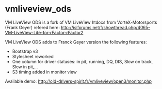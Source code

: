 # vmliveview_ods

VM LiveView ODS is a fork of VM LiveView htdocs from VorteX-Motorsports (Frank Geyer) refered here:
http://isiforums.net/f/showthread.php/4065-VM-LiveView-Lite-for-rFactor-rFactor2

VM LiveView ODS adds to Franck Geyer version the following features:
- Bootstrap v3
- Stylesheet reworked
- One column for driver statuses: in pit, running, DQ, DIS, Slow on track, Slow in pit,...
- S3 timing added in monitor view

Available demo: http://old-drivers-spirit.fr/vmliveview/open3/monitor.php
